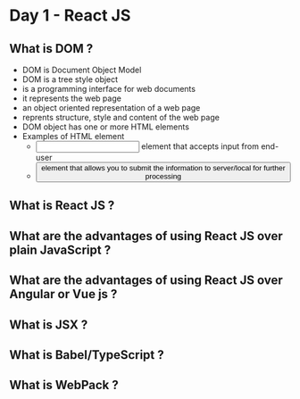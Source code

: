 # Day 1 - React JS

## What is DOM ?
- DOM is Document Object Model
- DOM is a tree style object
- is a programming interface for web documents
- it represents the web page
- an object oriented representation of a web page
- reprents structure, style and content of the web page
- DOM object has one or more HTML elements
- Examples of HTML element
  - <input> element that accepts input from end-user 
  - <button> element that allows you to submit the information to server/local for further processing
 
## What is React JS ?

## What are the advantages of using React JS over plain JavaScript ?

## What are the advantages of using React JS over Angular or Vue js ?

## What is JSX ?

## What is Babel/TypeScript ?

## What is WebPack ?
